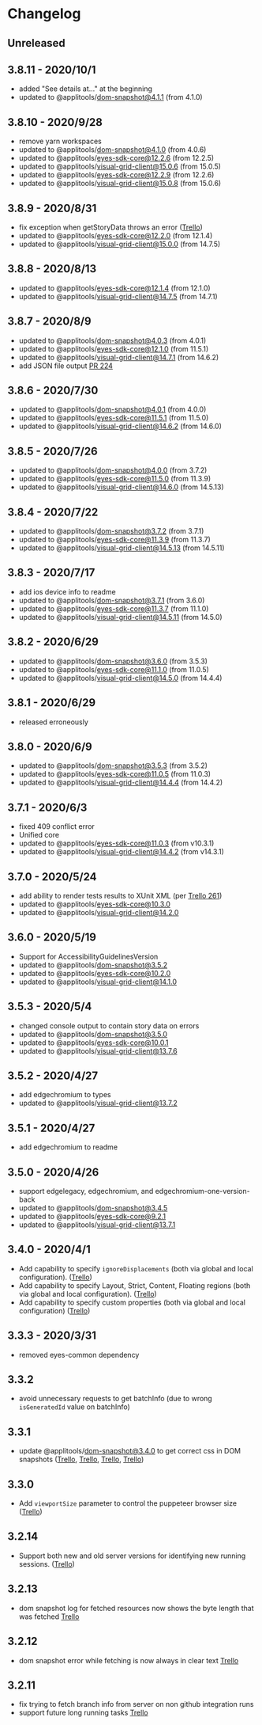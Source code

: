 # Changelog

## Unreleased


## 3.8.11 - 2020/10/1

- added "See details at..." at the beginning
- updated to @applitools/dom-snapshot@4.1.1 (from 4.1.0)

## 3.8.10 - 2020/9/28

- remove yarn workspaces
- updated to @applitools/dom-snapshot@4.1.0 (from 4.0.6)
- updated to @applitools/eyes-sdk-core@12.2.6 (from 12.2.5)
- updated to @applitools/visual-grid-client@15.0.6 (from 15.0.5)
- updated to @applitools/eyes-sdk-core@12.2.9 (from 12.2.6)
- updated to @applitools/visual-grid-client@15.0.8 (from 15.0.6)

## 3.8.9 - 2020/8/31

- fix exception when getStoryData throws an error ([Trello](https://trello.com/c/FLDMYl2O))
- updated to @applitools/eyes-sdk-core@12.2.0 (from 12.1.4)
- updated to @applitools/visual-grid-client@15.0.0 (from 14.7.5)

## 3.8.8 - 2020/8/13

- updated to @applitools/eyes-sdk-core@12.1.4 (from 12.1.0)
- updated to @applitools/visual-grid-client@14.7.5 (from 14.7.1)

## 3.8.7 - 2020/8/9

- updated to @applitools/dom-snapshot@4.0.3 (from 4.0.1)
- updated to @applitools/eyes-sdk-core@12.1.0 (from 11.5.1)
- updated to @applitools/visual-grid-client@14.7.1 (from 14.6.2)
- add JSON file output [PR 224](https://github.com/applitools/eyes.sdk.javascript1/pull/224)

## 3.8.6 - 2020/7/30

- updated to @applitools/dom-snapshot@4.0.1 (from 4.0.0)
- updated to @applitools/eyes-sdk-core@11.5.1 (from 11.5.0)
- updated to @applitools/visual-grid-client@14.6.2 (from 14.6.0)

## 3.8.5 - 2020/7/26

- updated to @applitools/dom-snapshot@4.0.0 (from 3.7.2)
- updated to @applitools/eyes-sdk-core@11.5.0 (from 11.3.9)
- updated to @applitools/visual-grid-client@14.6.0 (from 14.5.13)

## 3.8.4 - 2020/7/22

- updated to @applitools/dom-snapshot@3.7.2 (from 3.7.1)
- updated to @applitools/eyes-sdk-core@11.3.9 (from 11.3.7)
- updated to @applitools/visual-grid-client@14.5.13 (from 14.5.11)

## 3.8.3 - 2020/7/17

- add ios device info to readme
- updated to @applitools/dom-snapshot@3.7.1 (from 3.6.0)
- updated to @applitools/eyes-sdk-core@11.3.7 (from 11.1.0)
- updated to @applitools/visual-grid-client@14.5.11 (from 14.5.0)

## 3.8.2 - 2020/6/29

- updated to @applitools/dom-snapshot@3.6.0 (from 3.5.3)
- updated to @applitools/eyes-sdk-core@11.1.0 (from 11.0.5)
- updated to @applitools/visual-grid-client@14.5.0 (from 14.4.4)

## 3.8.1 - 2020/6/29

- released erroneously

## 3.8.0 - 2020/6/9

- updated to @applitools/dom-snapshot@3.5.3 (from 3.5.2)
- updated to @applitools/eyes-sdk-core@11.0.5 (from 11.0.3)
- updated to @applitools/visual-grid-client@14.4.4 (from 14.4.2)

## 3.7.1 - 2020/6/3

- fixed 409 conflict error
- Unified core
- updated to @applitools/eyes-sdk-core@11.0.3 (from v10.3.1)
- updated to @applitools/visual-grid-client@14.4.2 (from v14.3.1)

## 3.7.0 - 2020/5/24

- add ability to render tests results to XUnit XML (per [Trello 261](https://trello.com/c/ozmI1rav))
- updated to @applitools/eyes-sdk-core@10.3.0
- updated to @applitools/visual-grid-client@14.2.0

## 3.6.0 - 2020/5/19

- Support for AccessibilityGuidelinesVersion
- updated to @applitools/dom-snapshot@3.5.2
- updated to @applitools/eyes-sdk-core@10.2.0
- updated to @applitools/visual-grid-client@14.1.0

## 3.5.3 - 2020/5/4

- changed console output to contain story data on errors
- updated to @applitools/dom-snapshot@3.5.0
- updated to @applitools/eyes-sdk-core@10.0.1
- updated to @applitools/visual-grid-client@13.7.6

## 3.5.2 - 2020/4/27

- add edgechromium to types
- updated to @applitools/visual-grid-client@13.7.2

## 3.5.1 - 2020/4/27

- add edgechromium to readme

## 3.5.0 - 2020/4/26

- support edgelegacy, edgechromium, and edgechromium-one-version-back
- updated to @applitools/dom-snapshot@3.4.5
- updated to @applitools/eyes-sdk-core@9.2.1
- updated to @applitools/visual-grid-client@13.7.1

## 3.4.0 - 2020/4/1

- Add capability to specify `ignoreDisplacements` (both via global and local configuration). ([Trello](https://trello.com/c/IfkEZ4V3/45-storybook-add-set-get-ignoredisplacements-to-eyes-global-and-fluent))
- Add capability to specify Layout, Strict, Content, Floating regions (both via global and local configuration). ([Trello](https://trello.com/c/NNko9uQr/200-storybook-add-capability-to-add-layout-strict-content-floating-regions-via-the-config))
- Add capability to specify custom properties (both via global and local configuration) ([Trello](https://trello.com/c/yWbAZ2Fm/170-storybook-sdk-custom-properties-support))

## 3.3.3 - 2020/3/31

- removed eyes-common dependency

## 3.3.2

- avoid unnecessary requests to get batchInfo (due to wrong `isGeneratedId` value on batchInfo)

## 3.3.1

- update @applitools/dom-snapshot@3.4.0 to get correct css in DOM snapshots ([Trello](https://trello.com/c/3BFtM4hx/188-hidden-spinners-in-text-field-are-visible-in-firefox), [Trello](https://trello.com/c/S4XT7ONp/192-vg-dom-snapshot-deletes-duplicate-keys-from-css-rules), [Trello](https://trello.com/c/mz8CKKB7/173-selector-not-seen-as-it-should-be-issue-with-css-variable), [Trello](https://trello.com/c/KZ25vktg/245-edge-screenshot-different-from-chrome-and-ff))

## 3.3.0

- Add `viewportSize` parameter to control the puppeteer browser size ([Trello](https://trello.com/c/lGEGpIZI/237-bad-rendering-of-element-storybook))

## 3.2.14

- Support both new and old server versions for identifying new running sessions. ([Trello](https://trello.com/c/mtSiheZ9/267-support-startsession-as-long-running-task))

## 3.2.13

- dom snapshot log for fetched resources now shows the byte length that was fetched [Trello](https://trello.com/c/CjSvn1OQ/262-storybook-409-conflict-wrong-sha)

## 3.2.12

- dom snapshot error while fetching is now always in clear text [Trello](https://trello.com/c/Jx1VJgpA/258-gap-storybook-assets-not-loading)

## 3.2.11

- fix trying to fetch branch info from server on non github integration runs
- support future long running tasks [Trello](https://trello.com/c/60Rm4xXG/240-support-future-long-running-tasks)
